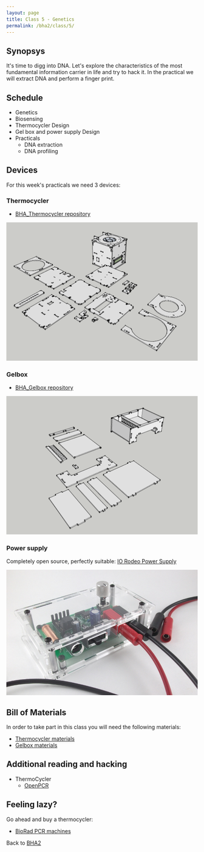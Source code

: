 ```yaml
---
layout: page
title: Class 5 - Genetics
permalink: /bha2/class/5/
---
```


## Synopsys

It's time to digg into DNA. Let's explore the characteristics of the most fundamental information carrier in life and try to hack it. In the practical we will extract DNA and perform a finger print.

## Schedule

* Genetics
* Biosensing
* Thermocycler Design
* Gel box and power supply Design
* Practicals
  * DNA extraction
  * DNA profiling

## Devices

For this week's practicals we need 3 devices:

### Thermocycler

* [BHA_Thermocycler repository](https://github.com/BioHackAcademy/BHA_Thermocycler)

![Thermocycler](/bha2/class/5/Thermocycler.png)

### Gelbox

* [BHA_Gelbox repository](https://github.com/BioHackAcademy/BHA_GelBox)

![Gelbox](/bha2/class/5/GelBox.png)

### Power supply

Completely open source, perfectly suitable: [IO Rodeo Power Supply](http://www.iorodeo.com/content/electrophoresis-power-supply-kit)

![Power Supply](/bha2/class/5/Powersupply.png)

## Bill of Materials

In order to take part in this class you will need the following materials:

* [Thermocycler materials](http://www.github.com/biohackacademy/BHA_Thermocycler/BoM.md)
* [Gelbox materials](http://www.github.com/biohackacademy/BHA_GelBox/BoM.md)

## Additional reading and hacking

* ThermoCycler
  * [OpenPCR](http://www.openpcr.org)

## Feeling lazy?

Go ahead and buy a thermocycler:

* [BioRad PCR machines](http://www.bio-rad.com/en-nl/category/pcr-instrumentation)

Back to [BHA2](/bha2/)